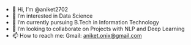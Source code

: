- 👋 Hi, I’m @aniket2702
- 👀 I’m interested in Data Science
- 🌱 I’m currently pursuing B.Tech in Information Technology
- 💞️ I’m looking to collaborate on Projects with NLP and Deep Learning
- 📫 How to reach me: Gmail: aniket.onix@gmail.com

<!---
aniket2702/aniket2702 is a ✨ special ✨ repository because its `README.md` (this file) appears on your GitHub profile.
You can click the Preview link to take a look at your changes.
--->

